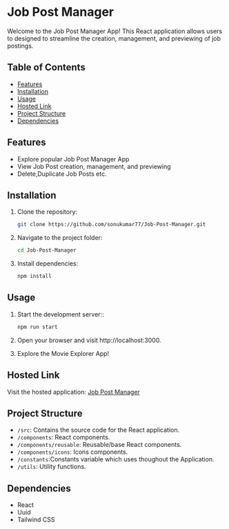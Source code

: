 # Job Post Manager

Welcome to the Job Post Manager App! This React application allows users to designed to streamline the creation, management, and previewing of job postings.

## Table of Contents

- [Features](#features)
- [Installation](#installation)
- [Usage](#usage)
- [Hosted Link](#hosted-link)
- [Project Structure](#project-structure)
- [Dependencies](#dependencies)

## Features

- Explore popular Job Post Manager App
- View Job Post creation, management, and previewing
- Delete,Duplicate Job Posts etc.

## Installation

1. Clone the repository:

   ```bash
   git clone https://github.com/sonukumar77/Job-Post-Manager.git

2. Navigate to the project folder:

   ```bash
   cd Job-Post-Manager

3. Install dependencies:

   ```bash
   npm install

## Usage

1. Start the development server::

   ```bash
   npm run start

2. Open your browser and visit http://localhost:3000.

3. Explore the Movie Explorer App!

## Hosted Link

Visit the hosted application: [Job Post Manager](https://job-post-manager.netlify.app/)

## Project Structure

* `/src`: Contains the source code for the React application.
* `/components`: React components.
* `/components/reusable`: Reusable/base React components.
* `/components/icons`: Icons components.
* `/constants`:Constants variable which uses thoughout the Application.
* `/utils`: Utility functions.

## Dependencies

- React
- Uuid
- Tailwind CSS
